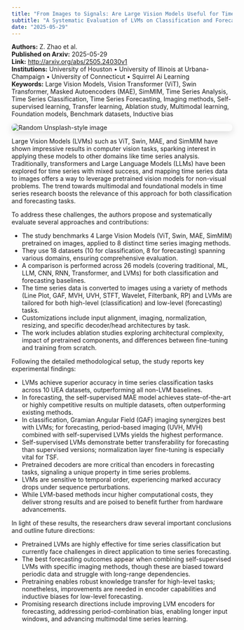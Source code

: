 ```yaml
---
title: "From Images to Signals: Are Large Vision Models Useful for Time Series Analysis?"
subtitle: "A Systematic Evaluation of LVMs on Classification and Forecasting Tasks in Time Series"
date: "2025-05-29"
---
```


**Authors:** Z. Zhao et al.<br>
**Published on Arxiv:** 2025-05-29<br>
**Link:** <http://arxiv.org/abs/2505.24030v1><br>
**Institutions:** University of Houston • University of Illinois at Urbana-Champaign • University of Connecticut • Squirrel Ai Learning<br>
**Keywords:** Large Vision Models, Vision Transformer (ViT), Swin Transformer, Masked Autoencoders (MAE), SimMIM, Time Series Analysis, Time Series Classification, Time Series Forecasting, Imaging methods, Self-supervised learning, Transfer learning, Ablation study, Multimodal learning, Foundation models, Benchmark datasets, Inductive bias<br>

<img src="https://picsum.photos/id/236/300/200" 
alt="Random Unsplash-style image" 
style="display: block; margin-left: auto; margin-right: auto; border-radius:8px; margin-bottom:1em; box-shadow: 0 4px 16px rgba(0,0,0,0.15);">

<!-- Context -->

Large Vision Models (LVMs) such as ViT, Swin, MAE, and SimMIM have shown impressive results in computer vision tasks, sparking interest in applying these models to other domains like time series analysis. Traditionally, transformers and Large Language Models (LLMs) have been explored for time series with mixed success, and mapping time series data to images offers a way to leverage pretrained vision models for non-visual problems. The trend towards multimodal and foundational models in time series research boosts the relevance of this approach for both classification and forecasting tasks.

To address these challenges, the authors propose and systematically evaluate several approaches and contributions:

- The study benchmarks 4 Large Vision Models (ViT, Swin, MAE, SimMIM) pretrained on images, applied to 8 distinct time series imaging methods.
- They use 18 datasets (10 for classification, 8 for forecasting) spanning various domains, ensuring comprehensive evaluation.
- A comparison is performed across 26 models (covering traditional, ML, LLM, CNN, RNN, Transformer, and LVMs) for both classification and forecasting baselines.
- The time series data is converted to images using a variety of methods (Line Plot, GAF, MVH, UVH, STFT, Wavelet, Filterbank, RP) and LVMs are tailored for both high-level (classification) and low-level (forecasting) tasks.
- Customizations include input alignment, imaging, normalization, resizing, and specific decoder/head architectures by task.
- The work includes ablation studies exploring architectural complexity, impact of pretrained components, and differences between fine-tuning and training from scratch.

Following the detailed methodological setup, the study reports key experimental findings:

- LVMs achieve superior accuracy in time series classification tasks across 10 UEA datasets, outperforming all non-LVM baselines.
- In forecasting, the self-supervised MAE model achieves state-of-the-art or highly competitive results on multiple datasets, often outperforming existing methods.
- In classification, Gramian Angular Field (GAF) imaging synergizes best with LVMs; for forecasting, period-based imaging (UVH, MVH) combined with self-supervised LVMs yields the highest performance.
- Self-supervised LVMs demonstrate better transferability for forecasting than supervised versions; normalization layer fine-tuning is especially vital for TSF.
- Pretrained decoders are more critical than encoders in forecasting tasks, signaling a unique property in time series problems.
- LVMs are sensitive to temporal order, experiencing marked accuracy drops under sequence perturbations.
- While LVM-based methods incur higher computational costs, they deliver strong results and are poised to benefit further from hardware advancements.

In light of these results, the researchers draw several important conclusions and outline future directions:

- Pretrained LVMs are highly effective for time series classification but currently face challenges in direct application to time series forecasting.
- The best forecasting outcomes appear when combining self-supervised LVMs with specific imaging methods, though these are biased toward periodic data and struggle with long-range dependencies.
- Pretraining enables robust knowledge transfer for high-level tasks; nonetheless, improvements are needed in encoder capabilities and inductive biases for low-level forecasting.
- Promising research directions include improving LVM encoders for forecasting, addressing period-combination bias, enabling longer input windows, and advancing multimodal time series learning.
